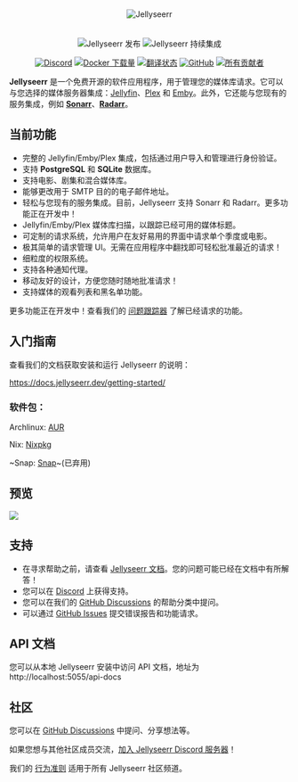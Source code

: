 <p align="center">
<img src="https://edas-hz.oss-cn-hangzhou.aliyuncs.com/edas-apps/charts-store/jellyseerr/image/logo_full.svg" alt="Jellyseerr" style="margin: 20px 0;">
</p>
<p align="center">
<img src="https://edas-hz.oss-cn-hangzhou.aliyuncs.com/edas-apps/charts-store/jellyseerr/image/badge.svg" alt="Jellyseerr 发布" />
<img src="https://edas-hz.oss-cn-hangzhou.aliyuncs.com/edas-apps/charts-store/jellyseerr/image/badge.svg" alt="Jellyseerr 持续集成">
</p>
<p align="center">
<a href="https://discord.gg/ckbvBtDJgC"><img src="https://edas-hz.oss-cn-hangzhou.aliyuncs.com/edas-apps/charts-store/jellyseerr/image/68747470733a2f2f696d672e736869656c64732e696f2f646973636f72642f393532363536313737393234333030393332.svg" alt="Discord"></a>
<a href="https://hub.docker.com/r/fallenbagel/jellyseerr"><img src="https://edas-hz.oss-cn-hangzhou.aliyuncs.com/edas-apps/charts-store/jellyseerr/image/68747470733a2f2f696d672e736869656c64732e696f2f646f636b65722f70756c6c732f66616c6c656e626167656c2f6a656c6c797365657272.svg" alt="Docker 下载量"></a>
<a href="http://translate.jellyseerr.dev/engage/jellyseerr/"><img src="https://edas-hz.oss-cn-hangzhou.aliyuncs.com/edas-apps/charts-store/jellyseerr/image/687474703a2f2f7472616e736c6174652e6a656c6c7973656572722e6465762f7769646765742f6a656c6c7973656572722f6a656c6c7973656572722d66726f6e74656e642f7376672d62616467652e737667.svg" alt="翻译状态" /></a>
<a href="https://github.com/fallenbagel/jellyseerr/blob/develop/LICENSE"><img alt="GitHub" src="https://edas-hz.oss-cn-hangzhou.aliyuncs.com/edas-apps/charts-store/jellyseerr/image/68747470733a2f2f696d672e736869656c64732e696f2f6769746875622f6c6963656e73652f66616c6c656e626167656c2f6a656c6c797365657272.svg"></a>
<!-- ALL-CONTRIBUTORS-BADGE:START - Do not remove or modify this section -->
<a href="#contributors-"><img alt="所有贡献者" src="https://edas-hz.oss-cn-hangzhou.aliyuncs.com/edas-apps/charts-store/jellyseerr/image/all_contributors-69-orange.svg"/></a>
<!-- ALL-CONTRIBUTORS-BADGE:END -->

**Jellyseerr** 是一个免费开源的软件应用程序，用于管理您的媒体库请求。它可以与您选择的媒体服务器集成：[Jellyfin](https://jellyfin.org)、[Plex](https://plex.tv) 和 [Emby](https://emby.media/)。此外，它还能与您现有的服务集成，例如 **[Sonarr](https://sonarr.tv/)**、**[Radarr](https://radarr.video/)**。

## 当前功能

- 完整的 Jellyfin/Emby/Plex 集成，包括通过用户导入和管理进行身份验证。
- 支持 **PostgreSQL** 和 **SQLite** 数据库。
- 支持电影、剧集和混合媒体库。
- 能够更改用于 SMTP 目的的电子邮件地址。
- 轻松与您现有的服务集成。目前，Jellyseerr 支持 Sonarr 和 Radarr。更多功能正在开发中！
- Jellyfin/Emby/Plex 媒体库扫描，以跟踪已经可用的媒体标题。
- 可定制的请求系统，允许用户在友好易用的界面中请求单个季度或电影。
- 极其简单的请求管理 UI。无需在应用程序中翻找即可轻松批准最近的请求！
- 细粒度的权限系统。
- 支持各种通知代理。
- 移动友好的设计，方便您随时随地批准请求！
- 支持媒体的观看列表和黑名单功能。

更多功能正在开发中！查看我们的 [问题跟踪器](https://github.com/fallenbagel/jellyseerr/issues) 了解已经请求的功能。

## 入门指南

查看我们的文档获取安装和运行 Jellyseerr 的说明：

https://docs.jellyseerr.dev/getting-started/

### 软件包：

Archlinux: [AUR](https://aur.archlinux.org/packages/jellyseerr)

Nix: [Nixpkg](https://search.nixos.org/packages?channel=unstable&show=jellyseerr)

~Snap: [Snap](https://snapcraft.io/jellyseerr)~(已弃用)

## 预览

<img src="https://edas-hz.oss-cn-hangzhou.aliyuncs.com/edas-apps/charts-store/jellyseerr/image/preview.jpg">

## 支持

- 在寻求帮助之前，请查看 [Jellyseerr 文档](https://docs.jellyseerr.dev)。您的问题可能已经在文档中有所解答！
- 您可以在 [Discord](https://discord.gg/ckbvBtDJgC) 上获得支持。
- 您可以在我们的 [GitHub Discussions](https://github.com/fallenbagel/jellyseerr/discussions) 的帮助分类中提问。
- 可以通过 [GitHub Issues](https://github.com/fallenbagel/jellyseerr/issues) 提交错误报告和功能请求。

## API 文档

您可以从本地 Jellyseerr 安装中访问 API 文档，地址为 http://localhost:5055/api-docs

## 社区

您可以在 [GitHub Discussions](https://github.com/fallenbagel/jellyseerr/discussions) 中提问、分享想法等。

如果您想与其他社区成员交流，[加入 Jellyseerr Discord 服务器](https://discord.gg/ckbvBtDJgC)！

我们的 [行为准则](https://github.com/fallenbagel/jellyseerr/blob/develop/CODE_OF_CONDUCT.md) 适用于所有 Jellyseerr 社区频道。